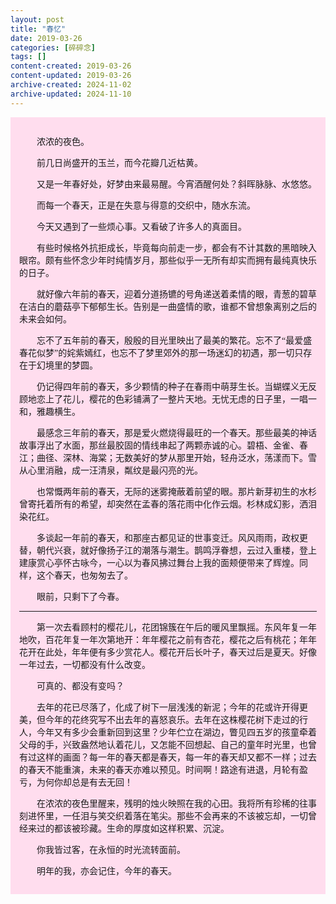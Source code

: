 ```yaml
---
layout: post
title: "春忆"
date: 2019-03-26
categories: [碎碎念]
tags: []
content-created: 2019-03-26
content-updated: 2019-03-26
archive-created: 2024-11-02
archive-updated: 2024-11-10
---
```


<div style="background: #ffddee; padding: 1em; font-family: lxgw">
<p>　　浓浓的夜色。</p>
<p>　　前几日尚盛开的玉兰，而今花瓣几近枯黄。</p>
<p>　　又是一年春好处，好梦由来最易醒。今宵酒醒何处？斜晖脉脉、水悠悠。</p>
<p>　　而每一个春天，正是在失意与得意的交织中，随水东流。</p>
<p>　　今天又遇到了一些烦心事。又看破了许多人的真面目。</p>
<p>　　有些时候格外抗拒成长，毕竟每向前走一步，都会有不计其数的黑暗映入眼帘。颇有些怀念少年时纯情岁月，那些似乎一无所有却实而拥有最纯真快乐的日子。</p>
<p>　　就好像六年前的春天，迎着分道扬镳的号角递送着柔情的眼，青葱的碧草在洁白的蘑菇亭下郁郁生长。告别是一曲盛情的歌，谁都不曾想象离别之后的未来会如何。</p>
<p>　　忘不了五年前的春天，殷殷的目光里映出了最美的繁花。忘不了“最爱盛春花似梦”的姹紫嫣红，也忘不了梦里郊外的那一场迷幻的初遇，那一切只存在于幻境里的梦圆。</p>
<p>　　仍记得四年前的春天，多少颗情的种子在春雨中萌芽生长。当蝴蝶义无反顾地恋上了花儿，樱花的色彩铺满了一整片天地。无忧无虑的日子里，一唱一和，雅趣横生。</p>
<p>　　最感念三年前的春天，那是爱火燃烧得最旺的一个春天。那些最美的神话故事浮出了水面，那丝最胶固的情线串起了两颗赤诚的心。碧梧、金雀、春江；曲径、深林、海棠；无数美好的梦从那里开始，轻舟泛水，荡漾而下。雪从心里消融，成一汪清泉，粼纹是最闪亮的光。</p>
<p>　　也常慨两年前的春天，无际的迷雾掩蔽着前望的眼。那片新芽初生的水杉曾寄托着所有的希望，却突然在孟春的落花雨中化作云烟。杉林成幻影，洒泪染花红。</p>
<p>　　多谈起一年前的春天，和那座古都见证的世事变迁。风风雨雨，政权更替，朝代兴衰，就好像扬子江的潮落与潮生。鹊鸣浮眷想，云过入重楼，登上建康赏心亭怀古咏今，一心以为春风拂过舞台上我的面颊便带来了辉煌。同样，这个春天，也匆匆去了。</p>
<p>　　眼前，只剩下了今春。</p>
<hr>
<p>　　第一次去看顾村的樱花儿，花团锦簇在午后的暖风里飘摇。东风年复一年地吹，百花年复一年次第地开：年年樱花之前有杏花，樱花之后有桃花；年年花开在此处，年年便有多少赏花人。樱花开后长叶子，春天过后是夏天。好像一年过去，一切都没有什么改变。</p>
<p>　　可真的、都没有变吗？</p>
<p>　　去年的花已尽落了，化成了树下一层浅浅的新泥；今年的花或许开得更美，但今年的花终究写不出去年的喜怒哀乐。去年在这株樱花树下走过的行人，今年又有多少会重新回到这里？少年伫立在湖边，瞥见四五岁的孩童牵着父母的手，兴致盎然地认着花儿，又怎能不回想起、自己的童年时光里，也曾有过这样的画面？每一年的春天都是春天，每一年的春天却又都不一样；过去的春天不能重演，未来的春天亦难以预见。时间啊！路途有进退，月轮有盈亏，为何你却总是有去无回！</p>
<p>　　在浓浓的夜色里醒来，残明的烛火映照在我的心田。我将所有珍稀的往事刻进怀里，一任泪与笑交织着落在笔尖。那些不会再来的不该被忘却，一切曾经来过的都该被珍藏。生命的厚度如这样积累、沉淀。</p>
<p>　　你我皆过客，在永恒的时光流转面前。</p>
<p>　　明年的我，亦会记住，今年的春天。</p>
</div>
